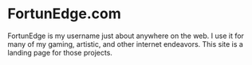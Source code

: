 # FortunEdge.com
FortunEdge is my username just about anywhere on the web. I use it for many of my gaming, artistic, and other internet endeavors. This site is a landing page for those projects.

